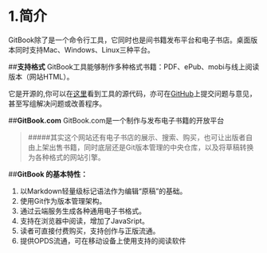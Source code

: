 # **1.简介**
GitBook除了是一个命令行工具，它同时也是间书籍发布平台和电子书店。桌面版本同时支持Mac、Windows、Linux三种平台。

##**支持格式**
GitBook工具能够制作多种格式书籍：PDF、ePub、mobi与线上阅读版本（网站HTML）。
  
它是开源的,你可以在[这里](https://github.com/GitbookIO/gitbook)看到工具的源代码，亦可在[GitHub](https://github.com/GitbookIO/gitbook/issues)上提交问题与意见，甚至写组解决问题或改善程序。

##**GitBook.com**
GitBook.com是一个制作与发布电子书籍的开放平台

  >#####其实这个网站还有电子书店的展示、搜索、购买，也可让出版者自由上架出售书籍，同时底层还是Git版本管理的中央仓库，以及将草稿转换为各种格式的网站引擎。
  
##**GitBook 的基本特性：**
1. 以Markdown轻量级标记语法作为编辑“原稿”的基础。
2. 使用Git作为版本管理架构。
3. 通过云端服务生成各种通用电子书格式。
4. 支持在浏览器中阅读，增加了JavaSript。
5. 读者可直接付费购买，支持创作与正版流通。
6. 提供OPDS流通，可在移动设备上使用支持的阅读软件

